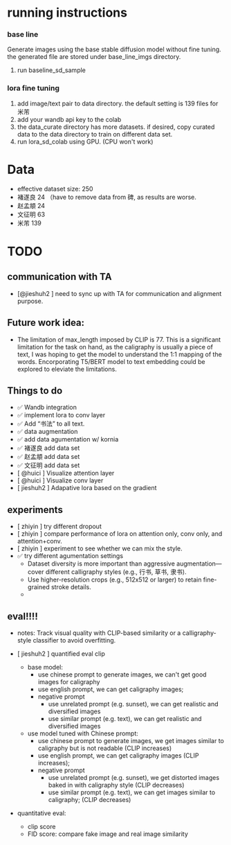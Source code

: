 # running instructions 
### base line 
Generate images using the base stable diffusion model without fine tuning. the generated file are stored under base_line_imgs directory.
1. run baseline_sd_sample

### lora fine tuning 
1. add image/text pair to data directory. the default setting is 139 files for 米芾
2. add your wandb api key to the colab 
3. the data_curate directory has more datasets. if desired, copy curated data to the data directory to train on different data set. 
4. run lora_sd_colab using GPU. (CPU won't work) 



# Data 
- effective dataset size: 250
- 褚遂良 24 （have to remove data from 碑, as results are worse.
- 赵孟頫 24
- 文征明 63 
- 米芾 139


# TODO
## communication with TA
- [@jieshuh2 ] need to sync up with TA for communication and alignment purpose.


## Future work idea: 
* The limitation of max_length imposed by CLIP is 77. This is a significant limitation for the task on hand, as the caligraphy is usually a piece of text, I was hoping to get the model to understand the 1:1 mapping of the words.  Encorporating T5/BERT model to text embedding could be explored to eleviate the limitations. 




## Things to do
- ✅ Wandb integration 
- ✅ implement lora to conv layer  
- ✅ Add “书法” to all text.
- ✅ data augmentation
- ✅ add data agumentation w/ kornia
- ✅ 褚遂良 add data set 
- ✅ 赵孟頫 add data set
- ✅ 文征明 add data set 
- [ @huici ] Visualize attention layer
- [ @huici ] Visualize conv layer
- [ jieshuh2 ] Adapative lora based on the gradient 

## experiments 
- [ zhiyin ] try different dropout
- [ zhiyin ] compare performance of lora on attention only, conv only, and attention+conv.
- [ zhiyin ] experiment to see whether we can mix the style.
-  ✅ try different agumentation settings
    - Dataset diversity is more important than aggressive augmentation—cover different calligraphy styles (e.g., 行书, 草书, 隶书).
    - Use higher-resolution crops (e.g., 512x512 or larger) to retain fine-grained stroke details.
    -





## eval!!!!
- notes: Track visual quality with CLIP-based similarity or a calligraphy-style classifier to avoid overfitting.
- [ jieshuh2 ] quantified eval clip
    - base model:
      -  use chinese prompt to generate images, we can't get good images for caligraphy
      -  use english prompt, we can get caligraphy images;
      -  negative prompt
         - use unrelated prompt (e.g. sunset), we can get realistic and diversified images
         - use similar prompt (e.g. text), we can get realistic and diversified images
    - use model tuned with Chinese prompt:
      -  use chinese prompt to generate images, we get images similar to caligraphy but is not readable (CLIP increases)
      -  use english prompt, we can get caligraphy images (CLIP increases);
      -  negative prompt
         - use unrelated prompt (e.g. sunset), we get distorted images baked in with caligraphy style (CLIP decreases)
         - use similar prompt (e.g. text), we can get images similar to caligraphy; (CLIP decreases)
     
- quantitative eval:
    - clip score
    - FID score: compare fake image and real image similarity






